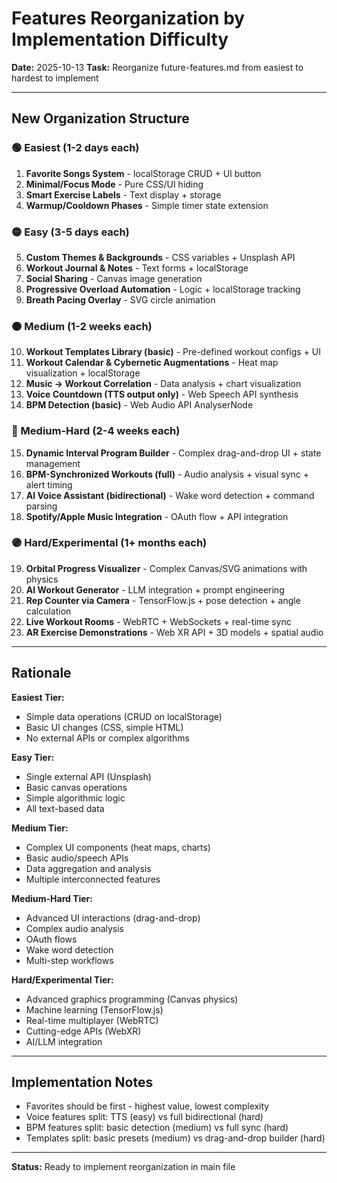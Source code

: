 # Features Reorganization by Implementation Difficulty

**Date:** 2025-10-13
**Task:** Reorganize future-features.md from easiest to hardest to implement

---

## New Organization Structure

### 🟢 Easiest (1-2 days each)
1. **Favorite Songs System** - localStorage CRUD + UI button
2. **Minimal/Focus Mode** - Pure CSS/UI hiding
3. **Smart Exercise Labels** - Text display + storage
4. **Warmup/Cooldown Phases** - Simple timer state extension

### 🟡 Easy (3-5 days each)
5. **Custom Themes & Backgrounds** - CSS variables + Unsplash API
6. **Workout Journal & Notes** - Text forms + localStorage
7. **Social Sharing** - Canvas image generation
8. **Progressive Overload Automation** - Logic + localStorage tracking
9. **Breath Pacing Overlay** - SVG circle animation

### 🟠 Medium (1-2 weeks each)
10. **Workout Templates Library (basic)** - Pre-defined workout configs + UI
11. **Workout Calendar & Cybernetic Augmentations** - Heat map visualization + localStorage
12. **Music → Workout Correlation** - Data analysis + chart visualization
13. **Voice Countdown (TTS output only)** - Web Speech API synthesis
14. **BPM Detection (basic)** - Web Audio API AnalyserNode

### 🔴 Medium-Hard (2-4 weeks each)
15. **Dynamic Interval Program Builder** - Complex drag-and-drop UI + state management
16. **BPM-Synchronized Workouts (full)** - Audio analysis + visual sync + alert timing
17. **AI Voice Assistant (bidirectional)** - Wake word detection + command parsing
18. **Spotify/Apple Music Integration** - OAuth flow + API integration

### 🟣 Hard/Experimental (1+ months each)
19. **Orbital Progress Visualizer** - Complex Canvas/SVG animations with physics
20. **AI Workout Generator** - LLM integration + prompt engineering
21. **Rep Counter via Camera** - TensorFlow.js + pose detection + angle calculation
22. **Live Workout Rooms** - WebRTC + WebSockets + real-time sync
23. **AR Exercise Demonstrations** - Web XR API + 3D models + spatial audio

---

## Rationale

**Easiest Tier:**
- Simple data operations (CRUD on localStorage)
- Basic UI changes (CSS, simple HTML)
- No external APIs or complex algorithms

**Easy Tier:**
- Single external API (Unsplash)
- Basic canvas operations
- Simple algorithmic logic
- All text-based data

**Medium Tier:**
- Complex UI components (heat maps, charts)
- Basic audio/speech APIs
- Data aggregation and analysis
- Multiple interconnected features

**Medium-Hard Tier:**
- Advanced UI interactions (drag-and-drop)
- Complex audio analysis
- OAuth flows
- Wake word detection
- Multi-step workflows

**Hard/Experimental Tier:**
- Advanced graphics programming (Canvas physics)
- Machine learning (TensorFlow.js)
- Real-time multiplayer (WebRTC)
- Cutting-edge APIs (WebXR)
- AI/LLM integration

---

## Implementation Notes

- Favorites should be first - highest value, lowest complexity
- Voice features split: TTS (easy) vs full bidirectional (hard)
- BPM features split: basic detection (medium) vs full sync (hard)
- Templates split: basic presets (medium) vs drag-and-drop builder (hard)

---

**Status:** Ready to implement reorganization in main file
